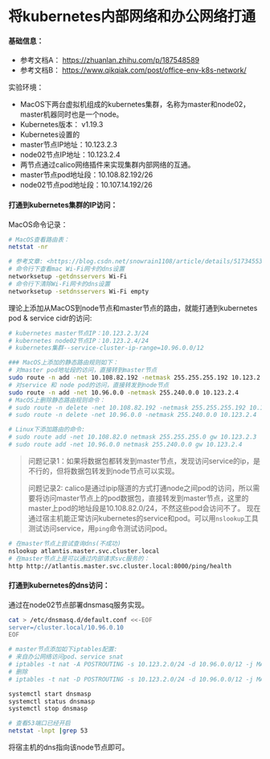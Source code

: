 # 将kubernetes内部网络和办公网络打通

#### 基础信息：
- 参考文档A： <https://zhuanlan.zhihu.com/p/187548589>
- 参考文档B： <https://www.qikqiak.com/post/office-env-k8s-network/>

实验环境：
- MacOS下两台虚拟机组成的kubernetes集群，名称为master和node02，master机器同时也是一个node。
- Kubernetes版本： v1.19.3
- Kubernetes设置的
- master节点IP地址：10.123.2.3
- node02节点IP地址：10.123.2.4
- 两节点通过calico网络插件来实现集群内部网络的互通。
- master节点pod地址段：10.108.82.192/26
- node02节点pod地址段：10.107.14.192/26


#### 打通到kubernetes集群的IP访问：
MacOS命令记录：
```bash
# MacOS查看路由表：
netstat -nr

# 参考文章: <https://blog.csdn.net/snowrain1108/article/details/51734553>
# 命令行下查看mac Wi-Fi网卡的dns设置
networksetup -getdnsservers Wi-Fi
# 命令行下清除Wi-Fi网卡的dns设置
networksetup -setdnsservers Wi-Fi empty
```

理论上添加从MacOS到node节点和master节点的路由，就能打通到kubernetes pod & service cidr的访问:
```bash
# kubernetes master节点IP：10.123.2.3/24
# kubernetes node02节点IP：10.123.2.4/24
# kubernetes集群--service-cluster-ip-range=10.96.0.0/12

### MacOS上添加的静态路由规则如下：
# 对master pod地址段的访问，直接转到master节点
sudo route -n add -net 10.108.82.192 -netmask 255.255.255.192 10.123.2.3
# 对service 和 node pod的访问，直接转发到node节点
sudo route -n add -net 10.96.0.0 -netmask 255.240.0.0 10.123.2.4
# MacOS上删除静态路由规则命令：
# sudo route -n delete -net 10.108.82.192 -netmask 255.255.255.192 10.123.2.3
# sudo route -n delete -net 10.96.0.0 -netmask 255.240.0.0 10.123.2.4

# Linux下添加路由的命令:
# sudo route add -net 10.108.82.0 netmask 255.255.255.0 gw 10.123.2.3
# sudo route add -net 10.96.0.0 netmask 255.240.0.0 gw 10.123.2.4
```

>  问题记录1：如果将数据包都转发到master节点，发现访问service的ip，是不行的，但将数据包转发到node节点可以实现。
>
> 问题记录2: calico是通过ipip隧道的方式打通node之间pod的访问，所以需要将访问master节点上的pod数据包，直接转发到master节点，这里的master上pod的地址段是10.108.82.0/24，不然这些pod会访问不了。
现在通过宿主机能正常访问kubernetes的service和pod。可以用`nslookup`工具测试访问service，用`ping`命令测试访问pod。

```bash
# 在master节点上尝试查询dns(不成功)
nslookup atlantis.master.svc.cluster.local
# 在master节点上是可以通过内部请求svc服务的：
http http://atlantis.master.svc.cluster.local:8000/ping/health
```

#### 打通到kubernetes的dns访问：
通过在node02节点部署dnsmasq服务实现。
```bash
cat > /etc/dnsmasq.d/default.conf <<-EOF
server=/cluster.local/10.96.0.10
EOF

# master节点添加如下iptables配置:
# 来自办公网络访问pod、service snat
# iptables -t nat -A POSTROUTING -s 10.123.2.0/24 -d 10.96.0.0/12 -j MASQUERADE
# 删除
# iptables -t nat -D POSTROUTING -s 10.123.2.0/24 -d 10.96.0.0/12 -j MASQUERADE

systemctl start dnsmasp
systemctl status dnsmasp
systemctl stop dnsmasp

# 查看53端口已经开启
netstat -lnpt |grep 53
```
将宿主机的dns指向该node节点即可。
